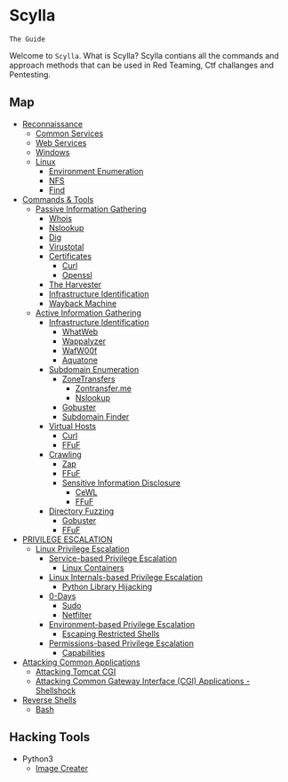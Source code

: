 # Scylla
`The Guide`

Welcome to `Scylla`. What is Scylla?
Scylla contians all the commands and approach methods that can be used in Red Teaming, Ctf challanges and Pentesting.

## Map
- [Reconnaissance](#)
  - [Common Services](/assets/common-services.md)
  - [Web Services]()
  - [Windows]()
  - [Linux](/assets/linux-rec.md)
    - [Environment Enumeration]()
    - [NFS]()
    - [Find]()
- [Commands & Tools](#)
  - [Passive Information Gathering](/assets/passive-tools.md)
    - [Whois](https://github.com/bericontraster/Scylla/blob/main/assets/passive-tools.md#whois)
    - [Nslookup](https://github.com/bericontraster/Scylla/blob/main/assets/passive-tools.md#nslookup)
    - [Dig](https://github.com/bericontraster/Scylla/blob/main/assets/passive-tools.md#dig)
    - [Virustotal](https://github.com/bericontraster/Scylla/blob/main/assets/passive-tools.md#virustotal)
    - [Certificates](https://github.com/bericontraster/Scylla/blob/main/assets/passive-tools.md#certificates)
      - [Curl](https://github.com/bericontraster/Scylla/blob/main/assets/passive-tools.md#curl)
      - [Openssl](https://github.com/bericontraster/Scylla/blob/main/assets/passive-tools.md#openssl)
    - [The Harvester](https://github.com/bericontraster/Scylla/blob/main/assets/active-information-gathering.md#WafW00f)
    - [Infrastructure Identification](https://github.com/bericontraster/Scylla/blob/main/assets/infrastructure-identification-passive.md)
    - [Wayback Machine](https://github.com/bericontraster/Scylla/blob/main/assets/wayback-machine-passive.md)
  - [Active Information Gathering](/assets/active-information-gathering.md)
    - [Infrastructure Identification](https://github.com/bericontraster/Scylla/blob/main/assets/active-information-gathering.md#)
      - [WhatWeb](https://github.com/bericontraster/Scylla/blob/main/assets/active-information-gathering.md#WhatWeb)
      - [Wappalyzer](https://github.com/bericontraster/Scylla/blob/main/assets/active-information-gathering.md#Wappalyzer)
      - [WafW00f](https://github.com/bericontraster/Scylla/blob/main/assets/active-information-gathering.md#WafW00f)
      - [Aquatone](https://github.com/bericontraster/Scylla/blob/main/assets/active-information-gathering.md#Aquatone)
    - [Subdomain Enumeration](/assets/subdomain-enumeration-active.md)
      - [ZoneTransfers](https://github.com/bericontraster/Scylla/blob/main/assets/subdomain-enumeration-active.md#zontransferme)
        - [Zontransfer.me](https://github.com/bericontraster/Scylla/blob/main/assets/subdomain-enumeration-active.md#Zontransfer.me)
        - [Nslookup](https://github.com/bericontraster/Scylla/blob/main/assets/subdomain-enumeration-active.md#Nslookup)
      - [Gobuster](https://github.com/bericontraster/Scylla/blob/main/assets/subdomain-enumeration-active.md#Gobuster)
      - [Subdomain Finder](https://github.com/bericontraster/Scylla/blob/main/assets/subdomain-enumeration-active.md#SubdomainFinder)
    - [Virtual Hosts](/assets/virtual-hosts.active.md)
      - [Curl](https://github.com/bericontraster/Scylla/blob/main/assets/virtual-hosts.active.md#Curl)
      - [FFuF](https://github.com/bericontraster/Scylla/blob/main/assets/virtual-hosts.active.md#FFuF)
    - [Crawling](/assets/crawling-active.md)
      - [Zap](https://github.com/bericontraster/Scylla/blob/main/assets/crawling-active.md#zap)
      - [FFuF](https://github.com/bericontraster/Scylla/blob/main/assets/crawling-active.md#ffuf)
      - [Sensitive Information Disclosure](https://github.com/bericontraster/Scylla/blob/main/assets/crawling-active.md#sensitive-information-disclosure)
        - [CeWL](https://github.com/bericontraster/Scylla/blob/main/assets/crawling-active.md#cewl)
        - [FFuF](https://github.com/bericontraster/Scylla/blob/main/assets/crawling-active.md#cewl)
    - [Directory Fuzzing](/assets/active-information-gathering.md)
      - [Gobuster](https://github.com/bericontraster/Scylla/blob/main/assets/active-information-gathering.md#gobuster)
      - [FFuF](https://github.com/bericontraster/Scylla/blob/main/assets/active-information-gathering.md#ffuf)
- [PRIVILEGE ESCALATION](/assets/privilege-escalation.md)
  - [Linux Privilege Escalation](/assets/linux-privilege-escalation.md)
    - [Service-based Privilege Escalation]()
      - [Linux Containers](https://github.com/bericontraster/Scylla/blob/main/assets/linux-privilege-escalation.md#linux-containers---lxc)
    - [Linux Internals-based Privilege Escalation](/assets/linux-internals-based-privilege-escalation.md)
      - [Python Library Hijacking]()
    - [0-Days](/assets/zero-days.md)
      - [Sudo](https://github.com/bericontraster/Scylla/blob/main/assets/zero-days.md#sudo)
      - [Netfilter]()
    - [Environment-based Privilege Escalation](/assets/escaping-restricted-shells.md)
      - [Escaping Restricted Shells]()
    - [Permissions-based Privilege Escalation](/assets/permissions-based-privilege-escalation.md)
      - [Capabilities]()
- [Attacking Common Applications](/assets/attacking-common-web-apps.md)
  - [Attacking Tomcat CGI](https://github.com/bericontraster/Scylla/blob/main/assets/attacking-common-web-apps.md#attacking-tomcat-cgi)
  - [Attacking Common Gateway Interface (CGI) Applications - Shellshock](https://github.com/bericontraster/Scylla/blob/main/assets/attacking-common-web-apps.md#attacking-common-gateway-interface-cgi-applications---shellshock)
- [Reverse Shells](/assets/bashrevshells.md)
  - [Bash]()

## Hacking Tools
- Python3
  - [Image Creater](/assets/imagecreater.md)
